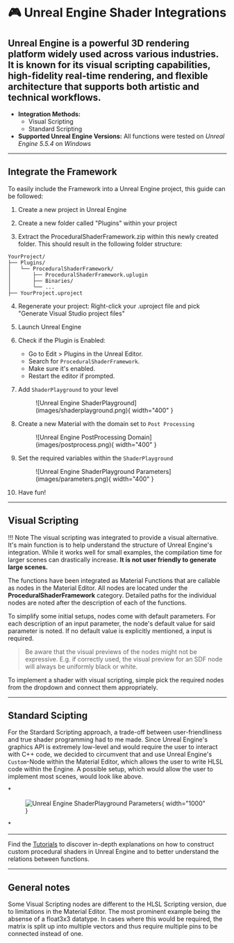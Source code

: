 # 🎮 Unreal Engine Shader Integrations

Unreal Engine is a powerful 3D rendering platform widely used across various industries. It is known for its visual scripting capabilities, high-fidelity real-time rendering, and flexible architecture that supports both artistic and technical workflows.
---

- **Integration Methods:** 
    - Visual Scripting
    - Standard Scripting 
- **Supported Unreal Engine Versions:** All functions were tested on *Unreal Engine 5.5.4* on *Windows* 

---

## Integrate the Framework

To easily include the Framework into a Unreal Engine project, this guide can be followed:

1. Create a new project in Unreal Engine

2. Create a new folder called "Plugins" within your project

3. Extract the ProceduralShaderFramework.zip within this newly created folder. This should result in the following folder structure:
```
YourProject/
├── Plugins/
│   └── ProceduralShaderFramework/
│       ├── ProceduralShaderFramework.uplugin
│       ├── Binaries/
│       └── ...
├── YourProject.uproject
```

4. Regenerate your project:
Right-click your .uproject file and pick "Generate Visual Studio project files"


5. Launch Unreal Engine 

6. Check if the Plugin is Enabled: 
    - Go to Edit > Plugins in the Unreal Editor.
    - Search for ```ProceduralShaderFramework```.
    - Make sure it's enabled.
    - Restart the editor if prompted.

7. Add ```ShaderPlayground``` to your level


    <figure markdown="span">
        ![Unreal Engine ShaderPlayground](images/shaderplayground.png){ width="400" }
    </figure>

8. Create a new Material with the domain set to ```Post Processing```

    <figure markdown="span">
        ![Unreal Engine PostProcessing Domain](images/postprocess.png){ width="400" }
    </figure>

9. Set the required variables within the ```ShaderPlayground```

    <figure markdown="span">
        ![Unreal Engine ShaderPlayground Parameters](images/parameters.png){ width="400" }
    </figure>

10. Have fun!

---

## Visual Scripting

!!! Note
    The visual scripting was integrated to provide a visual alternative. It's main function is to help understand the structure of Unreal Engine's integration. While it works well for small examples, the compilation time for larger scenes can drastically increase. **It is not user friendly to generate large scenes.**

The functions have been integrated as Material Functions that are callable as nodes in the Material Editor. All nodes are located under the **ProceduralShaderFramework** category. Detailed paths for the individual nodes are noted after the description of each of the functions. 

To simplify some initial setups, nodes come with default parameters. For each description of an input parameter, the node's default value for said parameter is noted. If no default value is explicitly mentioned, a input is required.

> Be aware that the visual previews of the nodes might not be expressive. E.g. if correctly used, the visual preview for an SDF node will always be uniformly black or white.

To implement a shader with visual scripting, simple pick the required nodes from the dropdown and connect them appropriately.

---


## Standard Scipting
For the Stardard Scripting approach, a trade-off between user-friendliness and true shader programming had to me made. Since Unreal Engine's graphics API is extremely low-level and would require the user to interact with C++ code, we decided to circumvent that and use Unreal Engine's ```Custom```-Node within the Material Editor, which allows the user to write HLSL code within the Engine. A possible setup, which would allow the user to implement most scenes, would look like above.

*<figure markdown="span">
![Unreal Engine ShaderPlayground Parameters](images/examplehlsl.png){ width="1000" }
</figure>*



---

Find the [Tutorials](unreal/tutorials/christmasTree.md) to discover in-depth explanations on how to construct custom procedural shaders in Unreal Engine and to better understand the relations between functions.

---

## General notes

Some Visual Scripting nodes are different to the HLSL Scripting version, due to limitations in the Material Editor. The most prominent example being the absense of a float3x3 datatype. In cases where this would be required, the matrix is split up into multiple vectors and thus require multiple pins to be connected instead of one.

